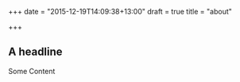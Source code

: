 +++
date = "2015-12-19T14:09:38+13:00"
draft = true
title = "about"

+++

## A headline

Some Content